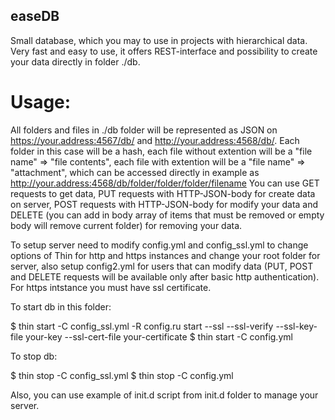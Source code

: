 easeDB
-----

Small database, which you may to use in projects with hierarchical data.
Very fast and easy to use, it offers REST-interface and possibility to create your data directly in folder ./db.

Usage:
======
All folders and files in ./db folder will be represented as JSON on https://your.address:4567/db/ and http://your.address:4568/db/. Each folder in this case will be a hash, each file without extention will be a "file name" => "file contents", each file with extention will be a "file name" => "attachment", which can be accessed directly in example as http://your.address:4568/db/folder/folder/folder/filename
You can use GET requests to get data, PUT requests with HTTP-JSON-body for create data on server, POST requests with HTTP-JSON-body for modify your data and DELETE (you can add in body array of items that must be removed or empty body will remove current folder) for removing your data.

To setup server need to modify config.yml and config_ssl.yml to change options of Thin for http and https instances and change your root folder for server, also setup config2.yml for users that can modify data (PUT, POST and DELETE requests will be available only after basic http authentication). For https intstance you must have ssl certificate.

To start db in this folder:

$ thin start -C config_ssl.yml -R config.ru start --ssl --ssl-verify --ssl-key-file your-key --ssl-cert-file your-certificate
$ thin start -C config.yml

To stop db:

$ thin stop -C config_ssl.yml
$ thin stop -C config.yml 

Also, you can use example of init.d script from init.d folder to manage your server.